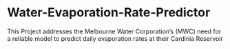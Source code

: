 # Water-Evaporation-Rate-Predictor
This Project addresses the Melbourne Water Corporation’s (MWC) need for a reliable model to predict daily evaporation rates at their Cardinia Reservoir
